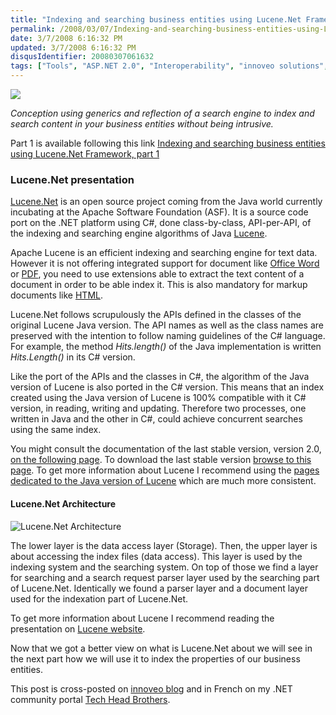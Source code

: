 ```yaml
---
title: "Indexing and searching business entities using Lucene.Net Framework, part 2"
permalink: /2008/03/07/Indexing-and-searching-business-entities-using-LuceneNet-Framework-part-2/
date: 3/7/2008 6:16:32 PM
updated: 3/7/2008 6:16:32 PM
disqusIdentifier: 20080307061632
tags: ["Tools", "ASP.NET 2.0", "Interoperability", "innoveo solutions", "C#", "Architecture", "Generics", "Reflection"]
---
```

![](http://farm3.static.flickr.com/2032/2105387404_33d2e9ed92_o.gif)

*Conception using generics and reflection of a search engine to index and search content in your business entities without being intrusive.*
<!-- more -->

Part 1 is available following this link [Indexing and searching business entities using Lucene.Net Framework, part 1](http://weblogs.asp.net/lkempe/archive/2007/11/16/indexing-and-searching-business-entities-using-lucene-net-framework-part-1.aspx)

### Lucene.Net presentation

[Lucene.Net](http://incubator.apache.org/lucene.net/) is an open source project coming from the Java world currently incubating at the Apache Software Foundation (ASF). It is a source code port on the .NET platform using C#, done class-by-class, API-per-API, of the indexing and searching engine algorithms of Java [Lucene](http://lucene.apache.org/java/docs/index.html).  

Apache Lucene is an efficient indexing and searching engine for text data. However it is not offering integrated support for document like [Office Word](http://wiki.apache.org/lucene-java/LuceneFAQ#head-37523379241b88fd90bcd1de81b74e7ec8843f72) or [PDF](http://wiki.apache.org/lucene-java/LuceneFAQ#head-c45f8b25d786f4e384936fa93ce1137a23b7e422), you need to use extensions able to extract the text content of a document in order to be able index it. This is also mandatory for markup documents like [HTML](http://wiki.apache.org/lucene-java/LuceneFAQ#head-e7d23f91df094d7baeceb46b04d518dc426d7d2e).  

Lucene.Net follows scrupulously the APIs defined in the classes of the original Lucene Java version. The API names as well as the class names are preserved with the intention to follow naming guidelines of the C# language. For example, the method *Hits.length()* of the Java implementation is written *Hits.Length()* in its C# version.  

Like the port of the APIs and the classes in C#, the algorithm of the Java version of Lucene is also ported in the C# version. This means that an index created using the Java version of Lucene is 100% compatible with it C# version, in reading, writing and updating. Therefore two processes, one written in Java and the other in C#, could achieve concurrent searches using the same index.  

You might consult the documentation of the last stable version, version 2.0, [on the following page](http://incubator.apache.org/lucene.net/docs/2.0/Lucene.Net/). To download the last stable version [browse to this page](http://incubator.apache.org/lucene.net/download/). To get more information about Lucene I recommend using the [pages dedicated to the Java version of Lucene](http://lucene.apache.org/java/docs/index.html) which are much more consistent.  

#### Lucene.Net Architecture

![Lucene.Net Architecture](http://farm3.static.flickr.com/2412/2316420682_b2fe668382_o.jpg) 

The lower layer is the data access layer (Storage). Then, the upper layer is about accessing the index files (data access). This layer is used by the indexing system and the searching system. On top of those we find a layer for searching and a search request parser layer used by the searching part of Lucene.Net. Identically we found a parser layer and a document layer used for the indexation part of Lucene.Net. 

To get more information about Lucene I recommend reading the presentation on [Lucene website](http://lucene.apache.org/java/docs/features.html).  

Now that we got a better view on what is Lucene.Net about we will see in the next part how we will use it to index the properties of our business entities.  

This post is cross-posted on [innoveo blog](http://blog.innoveo.com/archive.aspx/2008/3/7/indexing-and-searching-business-entities-using-lucene-net-framework-part-2) and in French on my .NET community portal [Tech Head Brothers](http://www.techheadbrothers.com/Articles.aspx/indexer-rechercher-entites-metier-aide-framework-lucene-net).
